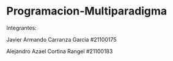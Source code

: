 # Programacion-Multiparadigma
Integrantes:

Javier Armando Carranza Garcia #21100175

Alejandro Azael Cortina Rangel #21100183
